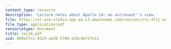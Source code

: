 ```yaml
---
content_type: resource
description: 'Lecture notes about Apollo 14: an astronaut''s view.'
file: https://ol-ocw-studio-app-qa.s3.amazonaws.com/courses/sts-471j-engineering-apollo-the-moon-project-as-a-complex-system-spring-2007/089a57c29324aa30570de2bc4b727e13_lec18.pdf
file_type: application/pdf
resourcetype: Document
title: lec18.pdf
uid: 089a57c2-9324-aa30-570d-e2bc4b727e13
---
```

